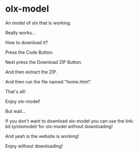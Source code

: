 # olx-model
An model of olx that is working.

Really works...

How to download it?

Press the Code Button.

Next press the Download ZIP Button.

And then extract the ZIP.

And then run the file named "home.html".

That's all!

Enjoy olx-model!

But wait...

If you don't want to download olx-model you can use the link: bit.ly/olxmodel/ for olx-model without downloading! 

And yeah is the website is working!

Enjoy without downloading!
